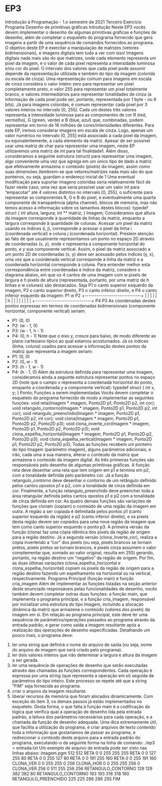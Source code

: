 # EP3

Introdução à Programação - 1.o semestre de 2021
Terceiro Exercício Programa
Desenho de primitivas gráficas
Introdução
Neste EP3 vocês devem implementar o desenho de algumas primitivas gráficas e funções
de desenho, além de completar o esqueleto do programa fornecido que gera imagens a
partir de uma sequência de comandos fornecidos ao programa. O objetivo deste EP é
exercitar a manipulação de matrizes (vetores bidimensionais), e imagens digitais tem tudo a
ver com isso!
Imagens digitais nada mais são do que matrizes, onde cada elemento representa um pixel
da imagem, e o valor de cada pixel representa a intensidade luminosa e/ou cor do pixel. O
intervalo dos valores que cada pixel pode assumir depende da representação utilizada e
também do tipo da imagem (colorida ou escala de cinza).
Uma representação comum para imagens em escala de cinza considera o valor inteiro zero
para representar um pixel completamente preto, o valor 255 para representar um pixel
totalmente branco, e valores intermediários para representar tonalidades de cinza (a
informação de cada pixel pode ser, portanto, representada por 1 byte - ou 8 bits).
Já para imagens coloridas, é comum representar cada pixel por 3 valores inteiros no
intervalo [0, 255]. Cada um destes três valores representa a intensidade luminosa para as
componentes de cor R (red, vermelho), G (green, verde) e B (blue, azul) que, combinadas,
podem representar em torno de 16 milhões de cores/intensidades diferentes.
Para este EP, iremos considerar imagens em escala de cinza. Logo, apenas um valor
numérico no intervalo [0, 255] está associado a cada pixel da imagem, ou
equivalentemente, a cada elemento da matriz. Apesar de ser possível usar uma matriz de
char para representar uma imagem, neste EP utilizaremos uma matriz de int para tal
finalidade1.
Além disso, consideramos a seguinte estrutura (struct) para representar uma imagem, algo
conveniente uma vez que agrega em um único tipo de dado a matriz que efetivamente
armazena o conteúdo (pixels) da imagem, assim como suas dimensões (lembrem-se que
vetores/matrizes nada mais são do que ponteiros, ou seja, guardam o endereço inicial de
1 Uma eventual modificação para suportar imagens coloridas seria relativamente fácil de fazer neste
caso, uma vez que seria possível usar um valor int para “empacotar” até 4 valores distintos no
intervalo [0, 255], o suficiente para representar as componentes R, G e B do pixel, e eventualmente
uma quarta componente de transparência (alpha channel).
blocos de memória, mas não temos acesso à informação sobre os tamanhos destes
blocos):
typedef struct {
int altura, largura;
int ** matriz;
} Imagem;
Consideramos que altura da imagem corresponde à quantidade de linhas da matriz,
enquanto a largura corresponde à quantidade de colunas. Acessar um pixel da matriz
usando os índices (i, j), corresponde a acessar o pixel da linha i (coordenada vertical) e
coluna j (coordenada horizontal). Prestem atenção ao fato de que usualmente
representamos um ponto no espaço 2D através de coordenadas (x, y), onde x representa a
componente horizontal do ponto, e y sua componente vertical. Assim, o pixel da matriz
associado a um ponto 2D de coordenadas (x, y) deve ser acessado pelos índices (y, x), uma
vez que a coordenada vertical corresponde à linha da matriz e a coordenada horizontal
corresponde à coluna.
Para entender melhor esta correspondência entre coordenadas e índice da matriz,
considere o diagrama abaixo, em que os 4 cantos de uma imagem com w pixels de largura
e h pixels de altura (representada, portanto, por uma matriz de h linhas e w colunas) são
destacados. Seja P1 o canto superior esquerdo da imagem, P2 o canto superior direito, P3
o canto inferior direito, e P4 o canto inferior esquerdo da imagem:
P1 w P2
+-----------------------------+
| |
| |
| |
h | |
| |
| |
| |
+-----------------------------+
P4 P3
As coordenadas destes pontos expressas em termos de coordenadas bidimensionais
(componente horizontal, componente vertical) seriam:
- P1: (0, 0)
- P2: (w - 1, 0)
- P3: (w - 1, h - 1)
- P4: (0, h - 1)
Note que o eixo y, cresce para baixo, de modo diferente ao plano cartesiano típico ao qual
estamos acostumados. Já os índices (linha, coluna) usados para acessar a informação
destes pontos da matriz que representa a imagem seriam:
- P1: (0, 0)
- P2: (0, w - 1)
- P3: (h - 1, w - 1)
- P4: (h - 1, 0)
Além da estrutura definida para representar uma imagem, consideramos ainda a seguinte
estrutura representar pontos no espaço 2D (note que o campo x representa a coordenada
horizontal do ponto, enquanto a coordenada y a componente vertical):
typedef struct {
int x, y;
} Ponto;
Funções a serem implementadas
Vocês devem completar o esqueleto do programa fornecido de modo a implementar as
seguintes funções:
void reta(Imagem * imagem, Ponto2D p1, Ponto2D p2, int cor);
void retangulo_contorno(Imagem * imagem, Ponto2D p1, Ponto2D p2, int cor);
void retangulo_preenchido(Imagem * imagem, Ponto2D p1, Ponto2D p2, int cor);
void clona(Imagem * imagem, Ponto2D p1, Ponto2D p2, Ponto2D p3);
void clona_inverte_cor(Imagem * imagem, Ponto2D p1, Ponto2D p2, Ponto2D p3);
void clona_espelha_horizontal(Imagem * imagem, Ponto2D p1, Ponto2D p2, Ponto2D p3);
void clona_espelha_vertical(Imagem * imagem, Ponto2D p1, Ponto2D p2, Ponto2D p3);
Todas as funções recebem um ponteiro do tipo Imagem (parâmetro imagem), alguns
parâmetros adicionais, e irão, cada uma à sua maneira, alterar o conteúdo da matriz que
armazena o conteúdo da imagem digital.
As três primeiras funções são responsáveis pelo desenho de algumas primitivas gráficas. A
função reta deve desenhar uma reta que tem origem em p1 e termina em p2, com a
tonalidade definida pelo parâmetro cor. Já a função retangulo_contorno deve
desenhar o contorno de um retângulo definido pelos cantos opostos p1 e p2, com a
tonalidade de cinza definida em cor. Finalmente, a função retangulo_preenchido deve
preencher toda a área retangular definida pelos cantos opostos p1 e p2 com a tonalidade
de cinza definida em cor.
As quatro demais funções são variações de funções que clonam (copiam) o conteúdo de
uma região da imagem em outra. A região a ser copiada é delimitada pelos pontos p1
(canto superior esquerdo da região) e p2 (canto inferior direito), e os pixels desta região
devem ser copiados para uma nova região da imagem que tem como canto superior
esquerdo o ponto p3. A primeira versão da função (clona) faz uma cópia idêntica dos
pixels da região de origem para a região destino. Já a segunda versão
(clona_inverte_cor), realiza a cópia invertendo a “cor” dos pixels (ou seja, pixels
brancos se tornam pretos, pixels pretos se tornam brancos, e pixels cinza assumem o valor
complementar que, somado ao valor original, resulta em 255) gerando, portanto, na região
destino um “negativo” da região de origem. Por fim, as duas últimas variações
(clona_espelha_horizontal e clona_espelha_horizontal) copiam os pixels da
região de origem para a região destino fazendo um espelhamento na horizontal ou na
vertical, respectivamente.
Programa Principal (função main) e função cria_imagem
Além de implementar as funções listadas na seção anterior deste enunciado responsáveis
pelas funcionalidades de desenho, vocês também devem completar outras duas funções: a
função main, que implementa o programa principal, e a função cria_imagem, responsável
por inicializar uma estrutura do tipo Imagem, incluindo a alocação dinâmica da matriz que
armazena o conteúdo (valores dos pixels) da imagem em si.
Em relação ao programa principal, este deve ler uma sequência de parâmetros/operações
passados ao programa através da entrada padrão, e gerar como saída a imagem resultante
após a realização das operações de desenho especificadas. Detalhando um pouco mais, o
programa deve:
1) ler uma string que definirá o nome do arquivo de saída (ou seja, nome do arquivo de
imagem que será criado pelo programa).
2) ler dois valores inteiros que irão determinar a largura e altura da imagem a ser
gerada.
3) ler uma sequência de operações de desenho que serão executadas através das
chamadas às funções correspondentes. Cada operação é expressa por uma string
(que representa a operação em si) seguida de parâmetros do tipo inteiro. Este
processo se repete até que a string “FIM” seja fornecida ao programa.
4) criar o arquivo da imagem resultante.
5) liberar recursos de memória que foram alocados dinamicamente.
Com exceção do item 3, os demais passos já estão implementados no esqueleto. Desta
forma, o que falta à função main é a codificação da lógica que verifica qual a operação de
desenho lida pela entrada padrão, a leitura dos parâmetros necessários para cada
operação, e a chamada da função de desenho adequada.
Uma dica extremamente útil, que facilita a utilização do programa, é criar arquivos de texto
contendo toda a informação que gostaríamos de passar ao programa, e redirecionar o
conteúdo deste arquivo para a entrada padrão do programa, executando-o da seguinte
forma na linha de comando:
./ep3 < entrada.txt
Um exemplo de arquivo de entrada pode ser visto nas linhas abaixo:
imagem.pgm 512 512
RETA 0 0 255 255 255
RETA 0 0 127 255 80
RETA 0 0 255 127 80
RETA 0 0 191 255 160
RETA 0 0 255 191 160
CLONA_VER 0 0 255 255 0 256
CLONA_HOR 0 0 255 255 256 0
CLONA_VER 256 0 511 255 256 256
RETANGULO_CONTORNO 129 129 382 382 80
RETANGULO_CONTORNO 193 193 318 318 160
RETANGULO_PREENCHIDO 225 225 286 286 255
FIM
